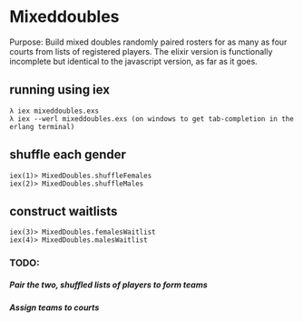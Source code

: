 # Mixeddoubles

Purpose: Build mixed doubles randomly paired rosters for as many as four courts from lists of registered players.
The elixir version is functionally incomplete but identical to the javascript version, as far as it goes.

## running using iex

    λ iex mixeddoubles.exs
    λ iex --werl mixeddoubles.exs (on windows to get tab-completion in the erlang terminal)

## shuffle each gender

    iex(1)> MixedDoubles.shuffleFemales
    iex(2)> MixedDoubles.shuffleMales

## construct waitlists

    iex(3)> MixedDoubles.femalesWaitlist
    iex(4)> MixedDoubles.malesWaitlist

### TODO:

  ##### Pair the two, shuffled lists of players to form teams
  ##### Assign teams to courts
